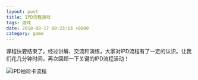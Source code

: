 ```yaml
---
layout: post
title: IPD流程游戏
tags: 游戏
date: 2018-08-17 00:23:13 +0800
category: game
---
```


课程快要结束了，经过讲解、交流和演练，大家对IPD流程有了一定的认识。让我们花几分钟时间，再次回顾一下关键的IPD流程活动！

![IPD袖珍卡流程](/game/img/ipd-game.png)